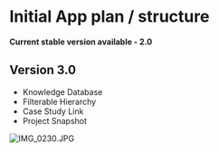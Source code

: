 # Initial App plan / structure #

**Current stable version available - 2.0**

## Version 3.0 ##
* Knowledge Database
* Filterable Hierarchy
* Case Study Link
* Project Snapshot

![IMG_0230.JPG](https://bitbucket.org/repo/o6rkja/images/1768878954-IMG_0230.JPG)